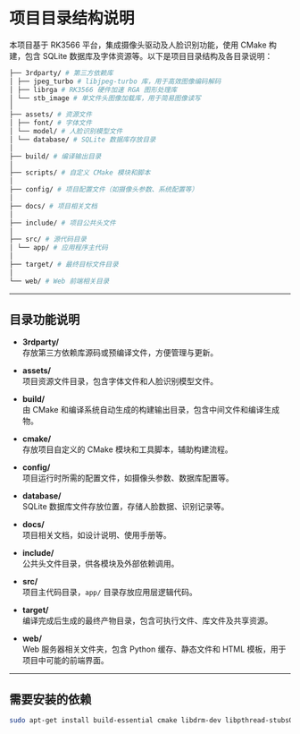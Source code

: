 # 项目目录结构说明

本项目基于 RK3566 平台，集成摄像头驱动及人脸识别功能，使用 CMake 构建，包含 SQLite 数据库及字体资源等。以下是项目目录结构及各目录说明：

```bash
├── 3rdparty/ # 第三方依赖库
│ ├── jpeg_turbo # libjpeg-turbo 库，用于高效图像编码解码
│ ├── librga # RK3566 硬件加速 RGA 图形处理库
│ └── stb_image # 单文件头图像加载库，用于简易图像读写
│
├── assets/ # 资源文件
│ ├── font/ # 字体文件
│ └── model/ # 人脸识别模型文件
│ └── database/ # SQLite 数据库存放目录
│
├── build/ # 编译输出目录
│
├── scripts/ # 自定义 CMake 模块和脚本
│
├── config/ # 项目配置文件（如摄像头参数、系统配置等）
│
├── docs/ # 项目相关文档
│
├── include/ # 项目公共头文件
│
├── src/ # 源代码目录
│ └── app/ # 应用程序主代码
│
├── target/ # 最终目标文件目录
│
└── web/ # Web 前端相关目录
```


---

## 目录功能说明

- **3rdparty/**  
  存放第三方依赖库源码或预编译文件，方便管理与更新。

- **assets/**  
  项目资源文件目录，包含字体文件和人脸识别模型文件。

- **build/**  
  由 CMake 和编译系统自动生成的构建输出目录，包含中间文件和编译生成物。

- **cmake/**  
  存放项目自定义的 CMake 模块和工具脚本，辅助构建流程。

- **config/**  
  项目运行时所需的配置文件，如摄像头参数、数据库配置等。

- **database/**  
  SQLite 数据库文件存放位置，存储人脸数据、识别记录等。

- **docs/**  
  项目相关文档，如设计说明、使用手册等。

- **include/**  
  公共头文件目录，供各模块及外部依赖调用。

- **src/**  
  项目主代码目录，`app/` 目录存放应用层逻辑代码。

- **target/**  
  编译完成后生成的最终产物目录，包含可执行文件、库文件及共享资源。

- **web/**  
  Web 服务器相关文件夹，包含 Python 缓存、静态文件和 HTML 模板，用于项目中可能的前端界面。

---

## 需要安装的依赖

```bash
sudo apt-get install build-essential cmake libdrm-dev libpthread-stubs0-dev
```
